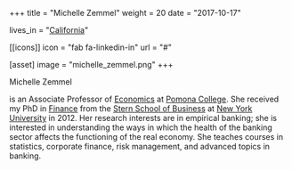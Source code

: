 +++
title = "Michelle Zemmel"
weight = 20
date = "2017-10-17"

lives_in = "[California](https://research.pomona.edu/michelle-zemel/)"

[[icons]]
  icon = "fab fa-linkedin-in"
  url = "#"

[asset]
  image = "michelle_zemmel.png"
+++

Michelle Zemmel

is an Associate Professor of [Economics](http://economics.pomona.edu/) at [Pomona College](http://pomona.edu/).  She received my PhD in [Finance](https://www.stern.nyu.edu/programs-admissions/phd/academics/fields-study/specialization-in-finance) from the [Stern School of Business](https://www.stern.nyu.edu/) at [New York University](https://www.nyu.edu/) in 2012.  Her research interests are in empirical banking; she is interested in understanding the ways in which the health of the banking sector affects the functioning of the real economy.  She teaches courses in statistics, corporate finance, risk management, and advanced topics in banking.
